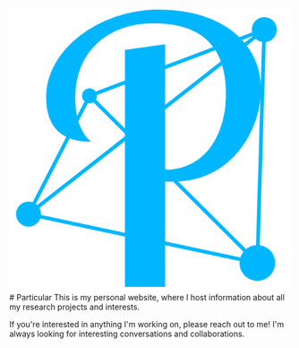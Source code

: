 <img src="favicon.ico"/>
# Particular
This is my personal website, where I host information about all my research
projects and interests.

If you're interested in anything I'm working on, please reach out to me!
I'm always looking for interesting conversations and collaborations.

